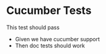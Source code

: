 # Cucumber Tests
 
This test should pass

 * Given we have cucumber support
 * Then doc tests should work 